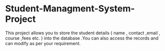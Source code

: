 # Student-Managment-System-Project
This project allows you to store the student details ( name , contact ,email , course ,fees etc. ) into the database .You can also access the records and can modify as per your requirement.
